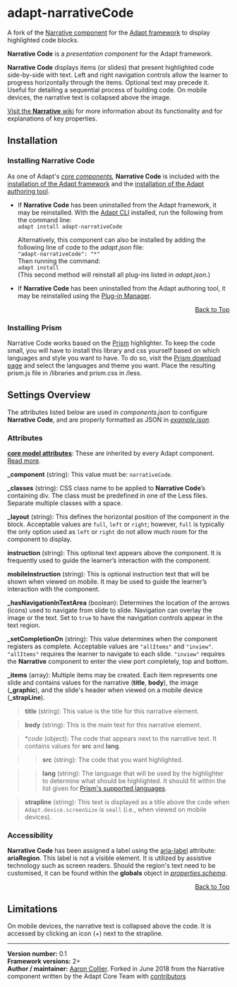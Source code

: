 # adapt-narrativeCode
A fork of the [Narrative component](https://github.com/adaptlearning/adapt-contrib-narrative/) for the [Adapt framework](https://github.com/adaptlearning/adapt_framework) to display highlighted code blocks.


**Narrative Code** is a *presentation component* for the Adapt framework.  

**Narrative Code** displays items (or slides) that present highlighted code side-by-side with text. Left and right navigation controls allow the learner to progress horizontally through the items. Optional text may precede it. Useful for detailing a sequential process of building code. On mobile devices, the narrative text is collapsed above the image.

[Visit the **Narrative** wiki](https://github.com/adaptlearning/adapt-contrib-narrative/wiki) for more information about its functionality and for explanations of key properties.

## Installation

### Installing Narrative Code
As one of Adapt's *[core components](https://github.com/adaptlearning/adapt_framework/wiki/Core-Plug-ins-in-the-Adapt-Learning-Framework#components),* **Narrative Code** is included with the [installation of the Adapt framework](https://github.com/adaptlearning/adapt_framework/wiki/Manual-installation-of-the-Adapt-framework#installation) and the [installation of the Adapt authoring tool](https://github.com/adaptlearning/adapt_authoring/wiki/Installing-Adapt-Origin).

* If **Narrative Code** has been uninstalled from the Adapt framework, it may be reinstalled.
With the [Adapt CLI](https://github.com/adaptlearning/adapt-cli) installed, run the following from the command line:  
`adapt install adapt-narrativeCode`

    Alternatively, this component can also be installed by adding the following line of code to the *adapt.json* file:  
    `"adapt-narrativeCode": "*"`  
    Then running the command:  
    `adapt install`  
    (This second method will reinstall all plug-ins listed in *adapt.json*.)  

* If **Narrative Code** has been uninstalled from the Adapt authoring tool, it may be reinstalled using the [Plug-in Manager](https://github.com/adaptlearning/adapt_authoring/wiki/Plugin-Manager).  
<div float align=right><a href="#top">Back to Top</a></div>

### Installing Prism
Narrative Code works based on the [Prism](https://prismjs.com) highlighter. To keep the code small, you will have to install this library and css yourself based on which languages and style you want to have. To do so, visit the [Prism download page](https://prismjs.com/download.html) and select the languages and theme you want. Place the resulting prism.js file in /libraries and prism.css in /less.


## Settings Overview

The attributes listed below are used in *components.json* to configure **Narrative Code**, and are properly formatted as JSON in [*example.json*](https://github.com/adaptlearning/adapt-contrib-narrative/blob/master/example.json).

### Attributes

[**core model attributes**](https://github.com/adaptlearning/adapt_framework/wiki/Core-model-attributes): These are inherited by every Adapt component. [Read more](https://github.com/adaptlearning/adapt_framework/wiki/Core-model-attributes).

**_component** (string): This value must be: `narrativeCode`.

**_classes** (string): CSS class name to be applied to **Narrative Code**’s containing div. The class must be predefined in one of the Less files. Separate multiple classes with a space.

**_layout** (string): This defines the horizontal position of the component in the block. Acceptable values are `full`, `left` or `right`; however, `full` is typically the only option used as `left` or `right` do not allow much room for the component to display.

**instruction** (string): This optional text appears above the component. It is frequently used to guide the learner’s interaction with the component.   

**mobileInstruction** (string): This is optional instruction text that will be shown when viewed on mobile. It may be used to guide the learner’s interaction with the component.   

**_hasNavigationInTextArea** (boolean): Determines the location of the arrows (icons) used to navigate from slide to slide. Navigation can overlay the image or the text. Set to `true` to have the navigation controls appear in the text region.

**_setCompletionOn** (string): This value determines when the component registers as complete. Acceptable values are `"allItems"` and `"inview"`. `"allItems"` requires the learner to navigate to each slide. `"inview"` requires the **Narrative** component to enter the view port completely, top and bottom.

**_items** (array): Multiple items may be created. Each item represents one slide and contains values for the narrative (**title**, **body**), the image (**_graphic**), and the slide's header when viewed on a mobile device (**_strapLine**).

>**title** (string): This value is the title for this narrative element.

>**body** (string): This is the main text for this narrative element.

>**code* (object): The code that appears next to the narrative text. It contains values for **src** and **lang**.

>>**src** (string): The code that you want highlighted.

>>**lang** (string): The language that will be used by the highlighter to determine what should be highlighted. It should fit within the list given for [Prism's supported languages](https://prismjs.com/index.html#languages-list).

>**strapline** (string): This text is displayed as a title above the code when `Adapt.device.screenSize` is `small` (i.e., when viewed on mobile devices).  

### Accessibility  
**Narrative Code** has been assigned a label using the [aria-label](https://github.com/adaptlearning/adapt_framework/wiki/Aria-Labels) attribute: **ariaRegion**. This label is not a visible element. It is utilized by assistive technology such as screen readers. Should the region's text need to be customised, it can be found within the **globals** object in [*properties.schema*](https://github.com/adaptlearning/adapt-contrib-narrative/blob/master/properties.schema).   
<div float align=right><a href="#top">Back to Top</a></div>

## Limitations

On mobile devices, the narrative text is collapsed above the code. It is accessed by clicking an icon (+) next to the strapline.

----------------------------
**Version number:**  0.1  
**Framework versions:** 2+  
**Author / maintainer:** [Aaron Collier](https://github.com/CollierCZ). Forked in June 2018 from the Narrative component written by the Adapt Core Team with [contributors](https://github.com/adaptlearning/adapt-contrib-narrative/graphs/contributors)    
